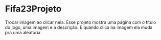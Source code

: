 # Fifa23Projeto
Trocar imagem ao clicar nela.
Esse projeto mostra uma página com o título do jogo, uma imagem e a descrição. E quando clica na imagem ela muda pra uma aleatória.